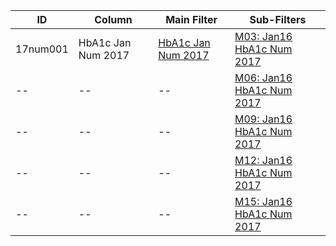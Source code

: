 ID | Column | Main Filter | Sub-Filters | 
-- | ------ | -------| -----------|
17num001| HbA1c Jan Num 2017 | [HbA1c Jan Num 2017](https://github.com/Edward-Yao31/Salud-Y-Vida-Report/blob/2017-Salud-Y-Vida-Report/sub-filters/num/M03:%20Jan16%20HbA1c%20Num%202017) | [M03: Jan16 HbA1c Num 2017](https://github.com/Edward-Yao31/Salud-Y-Vida-Report/blob/master/sub-filters/num/M03:%20Jan16%20HbA1c%20Num)
-- | --| --|[M06: Jan16 HbA1c Num 2017](https://github.com/Edward-Yao31/Salud-Y-Vida-Report/blob/2017-Salud-Y-Vida-Report/sub-filters/num/M06:%20Jan16%20HbA1c%20Num%202017)|
-- | --| --|[M09: Jan16 HbA1c Num 2017](https://github.com/Edward-Yao31/Salud-Y-Vida-Report/blob/2017-Salud-Y-Vida-Report/sub-filters/num/M09:%20Jan16%20HbA1c%20Num%202017)|
-- | --| --|[M12: Jan16 HbA1c Num 2017](https://github.com/Edward-Yao31/Salud-Y-Vida-Report/blob/2017-Salud-Y-Vida-Report/sub-filters/num/M12:%20Jan16%20HbA1c%20Num%202017)|
-- | --| --|[M15: Jan16 HbA1c Num 2017](https://github.com/Edward-Yao31/Salud-Y-Vida-Report/blob/2017-Salud-Y-Vida-Report/sub-filters/num/M15:%20Jan16%20HbA1c%20Num%202017)|
